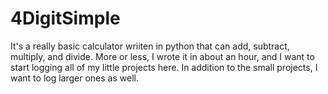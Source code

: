 # 4DigitSimple
It's a really basic calculator wriiten in python that can add, subtract, multiply, and divide.
More or less, I wrote it in about an hour, and I want to start logging all of my little projects here. In addition to the small projects, I want to log larger ones
as well.
